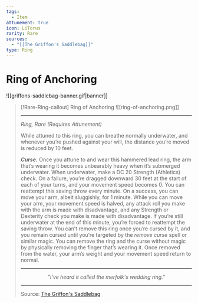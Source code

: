 ```yaml
---
tags:
  - Item
attunement: true
icon: LiTorus
rarity: Rare
sources:
  - "[[The Griffon's Saddlebag]]"
type: Ring
---
```


# Ring of Anchoring

![[griffons-saddlebag-banner.gif|banner]]
>[!Rare-Ring-callout] Ring of Anchoring
> ![[ring-of-anchoring.png]]
>
> ___
>*Ring, Rare (Requires Attunement)*
>
>While attuned to this ring, you can breathe normally underwater, and whenever you’re pushed against your will, the distance you’re moved is reduced by 10 feet.
>
>***Curse.*** Once you attune to and wear this hammered lead ring, the arm that’s wearing it becomes unbearably heavy when it’s submerged underwater. When underwater, make a DC 20 Strength (Athletics) check. On a failure, you’re dragged downward 30 feet at the start of each of your turns, and your movement speed becomes 0. You can reattempt this saving throw every minute. On a success, you can move your arm, albeit sluggishly, for 1 minute. While you can move your arm, your movement speed is halved, any attack roll you make with the arm is made with disadvantage, and any Strength or Dexterity check you make is made with disadvantage. If you’re still underwater at the end of this minute, you’re forced to reattempt the saving throw. You can’t remove this ring once you’re cursed by it, and you remain cursed until you’re targeted by the _remove curse_ spell or similar magic. You can remove the ring and the curse without magic by physically removing the finger that’s wearing it. Once removed from the water, your arm’s weight and your movement speed return to normal.
>
>---
><p style="text-align:center;"><i>"I've heard it called the merfolk's wedding ring."</i></p>
>
>---
> Source: [The Griffon's Saddlebag](https://www.thegriffonssaddlebag.com/)
